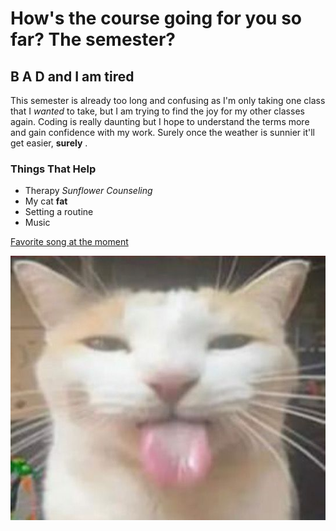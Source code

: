# How's the course going for you so far? The semester?
## B A D and I am tired

This semester is already too long and confusing as I'm only taking one class that I *wanted* to take, but I am trying to find the joy for my other classes again. Coding is really daunting but I hope to understand the terms more and gain confidence with my work. Surely once the weather is sunnier it'll get easier, **surely** .

### Things That Help
- Therapy *Sunflower Counseling*
- My cat **fat**
- Setting a routine
- Music

[Favorite song at the moment](https://www.youtube.com/watch?v=Bn-3ICGjz0U&ab_channel=TheWeekndVEVO)

![A silly cat](https://github.com/sophieboushie/MART341-WebDesign/blob/main/WebDesignHomework/cat%20tongue.jpg)
